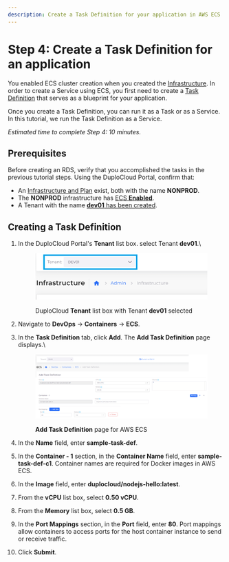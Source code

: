 ```yaml
---
description: Create a Task Definition for your application in AWS ECS
---
```


# Step 4: Create a Task Definition for an application

You enabled ECS cluster creation when you created the [Infrastructure](../step-1-infrastructure.md). In order to create a Service using ECS, you first need to create a [Task Definition](https://docs.aws.amazon.com/AmazonECS/latest/developerguide/task\_definitions.html) that serves as a blueprint for your application.

Once you create a Task Definition, you can run it as a Task or as a Service. In this tutorial, we run the Task Definition as a Service.

_Estimated time to complete Step 4: 10 minutes._

## Prerequisites <a href="#0-toc-title" id="0-toc-title"></a>

Before creating an RDS, verify that you accomplished the tasks in the previous tutorial steps. Using the DuploCloud Portal, confirm that:

* An [Infrastructure and Plan](../step-1-infrastructure.md) exist, both with the name **NONPROD**.
* The **NONPROD** infrastructure has [ECS **Enabled**](../step-1-infrastructure.md#check-your-work).&#x20;
* A Tenant with the name [**dev01** has been created](../step-2-tenant.md).

## Creating a Task Definition

1.  In the DuploCloud Portal's **Tenant** list box. select Tenant **dev01**.\


    <div align="left">

    <figure><img src="../../../.gitbook/assets/tenant_dev01 (5).png" alt=""><figcaption><p>DuploCloud <strong>Tenant</strong> list box with Tenant <strong>dev01</strong> selected</p></figcaption></figure>

    </div>


2. Navigate to **DevOps** -> **Containers** -> **ECS**.
3.  In the **Task Definition** tab, click **Add**. The **Add Task Definition** page displays.\


    <div align="left">

    <figure><img src="../../../.gitbook/assets/ecs_4.png" alt=""><figcaption><p><strong>Add Task Definition</strong> page for AWS ECS</p></figcaption></figure>

    </div>


4. In the **Name** field, enter **sample-task-def**.&#x20;
5. In the **Container - 1** section, in the **Container Name** field, enter **sample-task-def-c1**. Container names are required for Docker images in AWS ECS.
6. In the **Image** field, enter **duplocloud/nodejs-hello:latest**.
7. From the **vCPU** list box, select **0.50 vCPU**.
8. From the **Memory** list box, select **0.5 GB**.
9. In the **Port Mappings** section, in the **Port** field, enter **80**. Port mappings allow containers to access ports for the host container instance to send or receive traffic.&#x20;
10. Click **Submit**.
